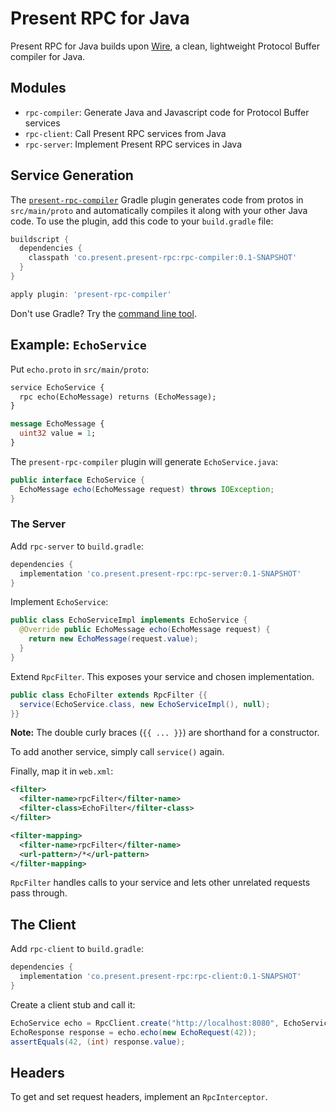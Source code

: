 # Present RPC for Java

Present RPC for Java builds upon [Wire](https://github.com/square/wire),
a clean, lightweight Protocol Buffer compiler for Java.

## Modules

* `rpc-compiler`: Generate Java and Javascript code for Protocol Buffer services
* `rpc-client`: Call Present RPC services from Java
* `rpc-server`: Implement Present RPC services in Java

## Service Generation

The [`present-rpc-compiler`](https://github.com/presentco/present-rpc/blob/master/java/rpc-compiler/README.md) Gradle plugin generates code from protos in
`src/main/proto` and automatically compiles it along with your other
Java code. To use the plugin, add this code to your `build.gradle` file:

```groovy
buildscript {
  dependencies {
    classpath 'co.present.present-rpc:rpc-compiler:0.1-SNAPSHOT'
  }
}

apply plugin: 'present-rpc-compiler'
```

Don't use Gradle? Try the [command line tool](https://github.com/presentco/present-rpc/blob/master/java/rpc-compiler/README.md).

## Example: `EchoService`

Put `echo.proto` in `src/main/proto`:

```proto
service EchoService {
  rpc echo(EchoMessage) returns (EchoMessage);
}

message EchoMessage {
  uint32 value = 1;
}
```

The `present-rpc-compiler` plugin will generate `EchoService.java`:

```java
public interface EchoService {
  EchoMessage echo(EchoMessage request) throws IOException;
}
```

### The Server

Add `rpc-server` to `build.gradle`:

```groovy
dependencies {
  implementation 'co.present.present-rpc:rpc-server:0.1-SNAPSHOT'
}
```

Implement `EchoService`:

```java
public class EchoServiceImpl implements EchoService {
  @Override public EchoMessage echo(EchoMessage request) {
    return new EchoMessage(request.value);
  }
}
```

Extend `RpcFilter`. This exposes your service and chosen implementation.

```java
public class EchoFilter extends RpcFilter {{
  service(EchoService.class, new EchoServiceImpl(), null);
}}
```

**Note:** The double curly braces (`{{ ... }}`) are shorthand for a constructor.

To add another service, simply call `service()` again.

Finally, map it in `web.xml`:

```xml
<filter>
  <filter-name>rpcFilter</filter-name>
  <filter-class>EchoFilter</filter-class>
</filter>

<filter-mapping>
  <filter-name>rpcFilter</filter-name>
  <url-pattern>/*</url-pattern>
</filter-mapping>
```

`RpcFilter` handles calls to your service and lets other unrelated requests pass through.

## The Client

Add `rpc-client` to `build.gradle`:

```groovy
dependencies {
  implementation 'co.present.present-rpc:rpc-client:0.1-SNAPSHOT'
}
```

Create a client stub and call it:

```java
EchoService echo = RpcClient.create("http://localhost:8080", EchoService.class, null);
EchoResponse response = echo.echo(new EchoRequest(42));
assertEquals(42, (int) response.value);
```

## Headers

To get and set request headers, implement an `RpcInterceptor`.